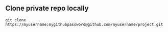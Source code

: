 ## Clone private repo locally


```
git clone https://myusername:mygithubpassword@github.com/myusername/project.git
```